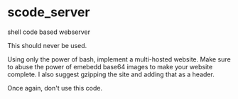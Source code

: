 # scode_server
shell code based webserver

This should never be used.

Using only the power of bash, implement a multi-hosted website. Make sure to abuse the power of emebedd base64 images to make your website complete. I also suggest gzipping the site and adding that as a header.

Once again, don't use this code.
